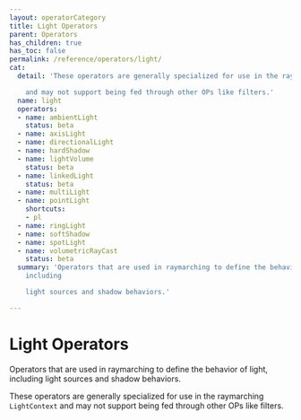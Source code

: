 ```yaml
---
layout: operatorCategory
title: Light Operators
parent: Operators
has_children: true
has_toc: false
permalink: /reference/operators/light/
cat:
  detail: 'These operators are generally specialized for use in the raymarching `LightContext`

    and may not support being fed through other OPs like filters.'
  name: light
  operators:
  - name: ambientLight
    status: beta
  - name: axisLight
  - name: directionalLight
  - name: hardShadow
  - name: lightVolume
    status: beta
  - name: linkedLight
    status: beta
  - name: multiLight
  - name: pointLight
    shortcuts:
    - pl
  - name: ringLight
  - name: softShadow
  - name: spotLight
  - name: volumetricRayCast
    status: beta
  summary: 'Operators that are used in raymarching to define the behavior of light,
    including

    light sources and shadow behaviors.'

---
```


# Light Operators

Operators that are used in raymarching to define the behavior of light, including
light sources and shadow behaviors.

These operators are generally specialized for use in the raymarching `LightContext`
and may not support being fed through other OPs like filters.

